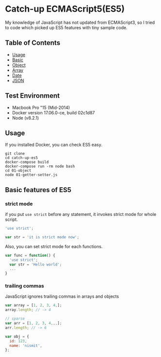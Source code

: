 # Catch-up ECMAScript5(ES5)
My knowledge of JavaScript has not updated from ECMAScript3, so I tried to code which picked up ES5 features with tiny sample code.

## Table of Contents

- [Usage](#usage)
- [Basic](#basic)
- [Object](https://github.com/Nismit/catch-up-es5/tree/master/public_html/01-object)
- [Array](https://github.com/Nismit/catch-up-es5/tree/master/public_html/02-array)
- [Date](https://github.com/Nismit/catch-up-es5/tree/master/public_html/03-date)
- [JSON](https://github.com/Nismit/catch-up-es5/tree/master/public_html/04-json)

## Test Environment

- Macbook Pro "15 (Mid-2014)
- Docker version 17.06.0-ce, build 02c1d87
- Node (v8.2.1)

## <a name="usage"> Usage
If you installed Docker, you can check ES5 easy.

```
git clone
cd catch-up-es5
docker-compose build
docker-compose run -rm node bash
cd 01-object
node 01-getter-setter.js
```

## <a name="basic"> Basic features of ES5

### strict mode
if you put `use strict` before any statement, it invokes strict mode for whole script.
```javascript
'use strict';

var str = 'it is strict mode now';
```

Also, you can set strict mode for each functions.
```javascript
var func = function() {
  'use strict';
  var str = 'Hello world';
  ...
}
```

### trailing commas
JavaScript ignores trailing commas in arrays and objects

```javascript
var array = [1, 2, 3, 4,];
array.length; // -> 4

// sparse
var arr = [1, 2, 3, 4,,,];
arr.length; // -> 6

var obj = {
  id: 123,
  name: 'nismit',
};
```
